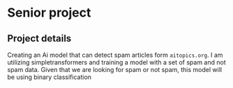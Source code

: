 # Senior project

## Project details

Creating an Ai model that can detect spam articles form `aitopics.org`. I am utilizing simpletransformers and training a model with a set of spam and not spam data. Given that we are looking for spam or not spam, this model will be using binary classification
